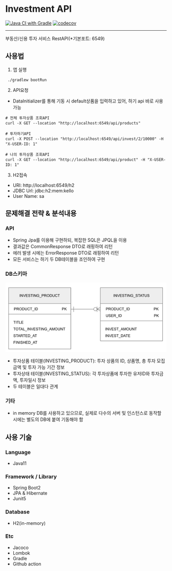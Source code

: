 # Investment API

[![Java CI with Gradle](https://github.com/hyooi/InvestmentApi/actions/workflows/gradle.yml/badge.svg?branch=master)](https://github.com/hyooi/InvestmentApi/actions/workflows/gradle.yml)
[![codecov](https://codecov.io/gh/hyooi/InvestmentApi/branch/master/graph/badge.svg?token=S1ZNMVHSYT)](https://codecov.io/gh/hyooi/InvestmentApi)

---
부동산/신용 투자 서비스 RestAPI(*기본포트: 6549)

## 사용법

1. 앱 실행

```
 ./gradlew bootRun
```

2. API요청

- DataInitializer를 통해 기동 시 default상품을 입력하고 있어, 하기 api 바로 사용 가능

```
# 전체 투자상품 조회API
curl -X GET --location "http://localhost:6549/api/products"

# 투자하기API
curl -X POST --location "http://localhost:6549/api/invest/2/10000" -H "X-USER-ID: 1"

# 나의 투자상품 조회API
curl -X GET --location "http://localhost:6549/api/product" -H "X-USER-ID: 1"
```

3. H2접속

- URI: http://localhost:6549/h2
- JDBC Url: jdbc:h2:mem:kello
- User Name: sa

## 문제해결 전략 & 분석내용

### API

- Spring Jpa를 이용해 구현하되, 복잡한 SQL은 JPQL을 이용
- 결과값은 CommonResponse DTO로 래핑하여 리턴
- 에러 발생 시에는 ErrorResponse DTO로 래핑하여 리턴
- 모든 서비스는 하기 두 DB테이블을 조인하여 구현

### DB스키마

![erd](erd.png)

- 투자상품 테이블(INVESTING_PRODUCT): 투자 상품의 ID, 상품명, 총 투자 모집금액 및 투자 가능 기간 정보
- 투자상태 테이블(INVESTING_STATUS): 각 투자상품에 투자한 유저ID와 투자금액, 투자일시 정보
- 두 테이블은 일대다 관계

### 기타

- in memory DB를 사용하고 있으므로, 실제로 다수의 서버 및 인스턴스로 동작할 시에는 별도의 DB에 붙여 기동해야 함

## 사용 기술

### Language

- Java11

### Framework / Library

- Spring Boot2
- JPA & Hibernate
- Junit5

### Database

- H2(in-memory)

### Etc

- Jacoco
- Lombok
- Gradle
- Github action